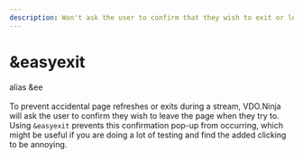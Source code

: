 ```yaml
---
description: Won't ask the user to confirm that they wish to exit or leave the page
---
```


# \&easyexit

alias \&ee\
\
To prevent accidental page refreshes or exits during a stream, VDO.Ninja will ask the user to confirm they wish to leave the page when they try to.  Using `&easyexit` prevents this confirmation pop-up from occurring, which might be useful if you are doing a lot of testing and find the added clicking to be annoying.

